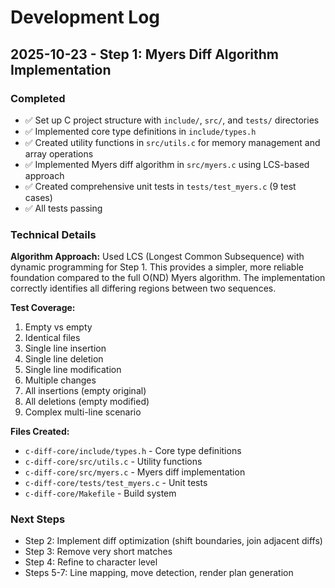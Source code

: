# Development Log

## 2025-10-23 - Step 1: Myers Diff Algorithm Implementation

### Completed
- ✅ Set up C project structure with `include/`, `src/`, and `tests/` directories
- ✅ Implemented core type definitions in `include/types.h`
- ✅ Created utility functions in `src/utils.c` for memory management and array operations
- ✅ Implemented Myers diff algorithm in `src/myers.c` using LCS-based approach
- ✅ Created comprehensive unit tests in `tests/test_myers.c` (9 test cases)
- ✅ All tests passing

### Technical Details
**Algorithm Approach:** Used LCS (Longest Common Subsequence) with dynamic programming for Step 1. This provides a simpler, more reliable foundation compared to the full O(ND) Myers algorithm. The implementation correctly identifies all differing regions between two sequences.

**Test Coverage:**
1. Empty vs empty
2. Identical files
3. Single line insertion
4. Single line deletion
5. Single line modification
6. Multiple changes
7. All insertions (empty original)
8. All deletions (empty modified)
9. Complex multi-line scenario

**Files Created:**
- `c-diff-core/include/types.h` - Core type definitions
- `c-diff-core/src/utils.c` - Utility functions
- `c-diff-core/src/myers.c` - Myers diff implementation
- `c-diff-core/tests/test_myers.c` - Unit tests
- `c-diff-core/Makefile` - Build system

### Next Steps
- Step 2: Implement diff optimization (shift boundaries, join adjacent diffs)
- Step 3: Remove very short matches
- Step 4: Refine to character level
- Steps 5-7: Line mapping, move detection, render plan generation

